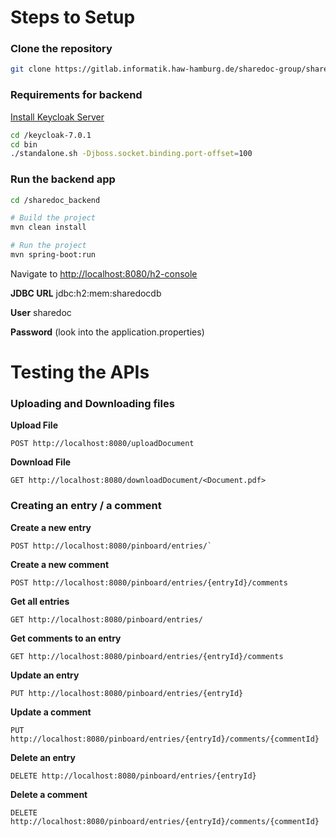 # Steps to Setup

### Clone the repository
```bash
git clone https://gitlab.informatik.haw-hamburg.de/sharedoc-group/sharedoc-app.git
```

### Requirements for backend

[Install Keycloak Server](https://www.keycloak.org/downloads.html)
```bash
cd /keycloak-7.0.1
cd bin
./standalone.sh -Djboss.socket.binding.port-offset=100
```

### Run the backend app
```bash
cd /sharedoc_backend

# Build the project
mvn clean install

# Run the project
mvn spring-boot:run
```

Navigate to [http://localhost:8080/h2-console](http://localhost:8080/h2-console)

**JDBC URL** jdbc:h2:mem:sharedocdb

**User** sharedoc

**Password** (look into the application.properties)

# Testing the APIs

### Uploading and Downloading files

**Upload File**
```
POST http://localhost:8080/uploadDocument
```

**Download File**
```
GET http://localhost:8080/downloadDocument/<Document.pdf>
```

### Creating an entry / a comment

**Create a new entry**
```
POST http://localhost:8080/pinboard/entries/`
```

**Create a new comment**
```
POST http://localhost:8080/pinboard/entries/{entryId}/comments
```

**Get all entries**
```
GET http://localhost:8080/pinboard/entries/
```

**Get comments to an entry**
```
GET http://localhost:8080/pinboard/entries/{entryId}/comments
```

**Update an entry**
```
PUT http://localhost:8080/pinboard/entries/{entryId}
```

**Update a comment**
```
PUT http://localhost:8080/pinboard/entries/{entryId}/comments/{commentId}
```

**Delete an entry**
```
DELETE http://localhost:8080/pinboard/entries/{entryId}
```

**Delete a comment**
```
DELETE http://localhost:8080/pinboard/entries/{entryId}/comments/{commentId}
```